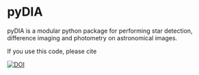 # pyDIA
pyDIA is a modular python package for performing star detection, difference imaging and photometry on astronomical images.

If you use this code, please cite

<a href="https://doi.org/10.5281/zenodo.268049"><img src="https://zenodo.org/badge/DOI/10.5281/zenodo.268049.svg" alt="DOI"></a>
